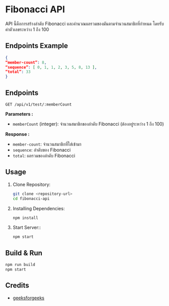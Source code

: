# Fibonacci API
API นี้คือการสร้างลำดับ Fibonacci และคำนวณผลรวมของมันตามจำนวนสมาชิกที่กำหนด โดยรับค่าตัวเลขระหว่าง 1 ถึง 100 
## Endpoints Example 

```json
{
“member-count”: 8,
“sequence”: [ 0, 1, 1, 2, 3, 5, 8, 13 ],
“total”: 33
}
```
## Endpoints 
```
GET /api/v1/test/:memberCount
```
**Parameters :**
- `memberCount` (integer): จำนวนสมาชิกของลำดับ Fibonacci (ต้องอยู่ระหว่าง 1 ถึง 100)

**Response :**
- `member-count`: จำนวนสมาชิกที่ใส่เข้ามา
- `sequence`: ลำดับของ Fibonacci
- `total`: ผลรวมของลำดับ Fibonacci

## Usage
1. Clone Repository:
    ```bash
    git clone <repository-url>
    cd fibonacci-api
    ```

2. Installing Dependencies:
    ```bash
    npm install
    ```

3. Start Server::
    ```bash
    npm start
    ```
## Build & Run

```bash
npm run build
npm start
```
## Credits
- [geeksforgeeks](https://www.geeksforgeeks.org/javascript-program-to-print-fibonacci-series/)